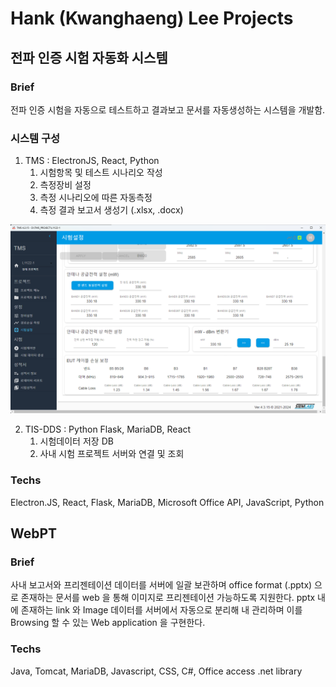 # Hank (Kwanghaeng) Lee Projects

## 전파 인증 시험 자동화 시스템
### Brief
전파 인증 시험을 자동으로 테스트하고 결과보고 문서를 자동생성하는 시스템을 개발함.
### 시스템 구성
1. TMS : ElectronJS, React, Python 
   1. 시험항목 및 테스트 시나리오 작성
   2. 측정장비 설정
   3. 측정 시나리오에 따른 자동측정
   4. 측정 결과 보고서 생성기 (.xlsx, .docx)

![TMS](screenshot_tms1.png)

2. TIS-DDS : Python Flask, MariaDB, React
   1. 시험데이터 저장 DB
   2. 사내 시험 프로젝트 서버와 연결 및 조회



### Techs
Electron.JS, React, Flask, MariaDB, Microsoft Office API, JavaScript, Python


## WebPT
### Brief
사내 보고서와 프리젠테이션 데이터를 서버에 일괄 보관하며 office format (.pptx) 으로 존재하는 문서를 web 을 통해 이미지로 프리젠테이션 가능하도록 지원한다. pptx 내에 존재하는 link 와 Image 데이터를 서버에서 자동으로 분리해 내 관리하며 이를 Browsing 할 수 있는 Web application 을 구현한다.

### Techs
Java, Tomcat, MariaDB, Javascript, CSS, C#, Office access .net library
